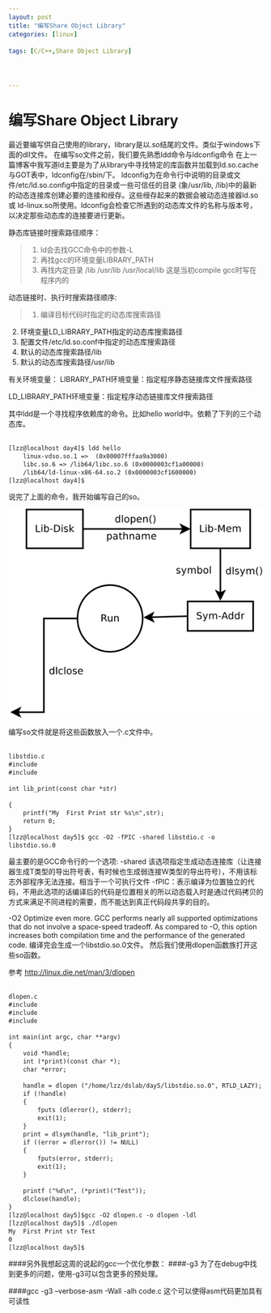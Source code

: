 ```yaml
---
layout: post
title: "编写Share Object Library"
categories: [linux]

tags: [C/C++,Share Object Library]
 


---
```

编写Share Object Library
===========================
最近要编写供自己使用的library，library是以.so结尾的文件。类似于windows下面的dll文件。
在编写so文件之前，我们要先熟悉ldd命令与ldconfig命令
在上一篇博客中我写道ld主要是为了从library中寻找特定的库函数并加载到ld.so.cache与GOT表中，ldconfig在/sbin/下。
ldconfig为在命令行中说明的目录或文件/etc/ld.so.config中指定的目录或一些可信任的目录 (象/usr/lib, /lib)中的最新的动态连接库创建必要的连接和绶存。这些绶存起来的数据会被动态连接器ld.so 或 ld-linux.so所使用。ldconfig会检查它所遇到的动态库文件的名称与版本号，以决定那些动态库的连接要进行更新。

静态库链接时搜索路径顺序：

> 1. ld会去找GCC命令中的参数-L
> 2. 再找gcc的环境变量LIBRARY_PATH
> 3. 再找内定目录 /lib /usr/lib /usr/local/lib 这是当初compile gcc时写在程序内的

动态链接时、执行时搜索路径顺序:

> 1. 编译目标代码时指定的动态库搜索路径
2. 环境变量LD_LIBRARY_PATH指定的动态库搜索路径
3. 配置文件/etc/ld.so.conf中指定的动态库搜索路径
4. 默认的动态库搜索路径/lib
5. 默认的动态库搜索路径/usr/lib

有关环境变量：
LIBRARY_PATH环境变量：指定程序静态链接库文件搜索路径

LD_LIBRARY_PATH环境变量：指定程序动态链接库文件搜索路径

其中ldd是一个寻找程序依赖库的命令。比如hello world中。依赖了下列的三个动态库。

<pre><code>
[lzz@localhost day4]$ ldd hello
    linux-vdso.so.1 =>  (0x00007fffaa9a3000)
    libc.so.6 => /lib64/libc.so.6 (0x0000003cf1a00000)
    /lib64/ld-linux-x86-64.so.2 (0x0000003cf1600000)
[lzz@localhost day4]$ 
</code></pre>

说完了上面的命令，我开始编写自己的so。

![](/assets/pic/Diagram_dl.png)

编写so文件就是将这些函数放入一个.c文件中。

<pre><code>
libstdio.c
#include <stdio.h>                                                                                                                     
#include <stdlib.h>
 
int lib_print(const char *str)
 
{
    printf("My  First Print str %s\n",str);
    return 0;
}
[lzz@localhost day5]$ gcc -O2 -fPIC -shared libstdio.c -o libstdio.so.0
</code></pre>

最主要的是GCC命令行的一个选项:
-shared 该选项指定生成动态连接库（让连接器生成T类型的导出符号表，有时候也生成弱连接W类型的导出符号），不用该标志外部程序无法连接。相当于一个可执行文件
-fPIC：表示编译为位置独立的代码，不用此选项的话编译后的代码是位置相关的所以动态载入时是通过代码拷贝的方式来满足不同进程的需要，而不能达到真正代码段共享的目的。

-O2
Optimize even more. GCC performs nearly all supported optimizations that do not involve a space-speed tradeoff. As compared to -O, this option increases both compilation time and the performance of the generated code.
编译完会生成一个libstdio.so.0文件。
然后我们使用dlopen函数族打开这些so函数。

参考 http://linux.die.net/man/3/dlopen

<pre><code>
dlopen.c
#include <stdlib.h>
#include <stdio.h>
#include <dlfcn.h>
 
int main(int argc, char **argv) 
{
    void *handle;
    int (*print)(const char *);
    char *error;
 
    handle = dlopen ("/home/lzz/dslab/day5/libstdio.so.0", RTLD_LAZY);
    if (!handle) 
    {
        fputs (dlerror(), stderr);
        exit(1);
    }
    print = dlsym(handle, "lib_print");
    if ((error = dlerror()) != NULL)
    {
        fputs(error, stderr);
        exit(1);
    }
 
    printf ("%d\n", (*print)("Test"));
    dlclose(handle);
}
[lzz@localhost day5]$gcc -O2 dlopen.c -o dlopen -ldl
[lzz@localhost day5]$ ./dlopen 
My  First Print str Test
0
[lzz@localhost day5]$ 
</code></pre>

####另外我想起这周的说起的gcc一个优化参数：
####-g3 为了在debug中找到更多的问题，使用-g3可以包含更多的预处理。

####gcc -g3 –verbose-asm -Wall -alh code.c 这个可以使得asm代码更加具有可读性